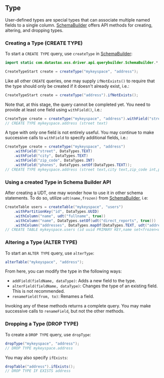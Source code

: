 ## Type

User-defined types are special types that can associate multiple named fields to a single column. 
[SchemaBuilder] offers API methods for creating, altering, and dropping types.

### Creating a Type (CREATE TYPE)

To start a `CREATE TYPE` query, use `createType` in [SchemaBuilder]:

```java
import static com.datastax.oss.driver.api.querybuilder.SchemaBuilder.*;

CreateTypeStart create = createType("mykeyspace", "address");
```

Like all other `CREATE` queries, one may supply `ifNotExists()` to require that the type should only
be created if it doesn't already exist, i.e.:

```java
CreateTypeStart create = createType("address").ifNotExists();
```

Note that, at this stage, the query cannot be completed yet.  You need to provide at least one field
using `withField()`, i.e.:

```java
CreateType create = createType("mykeyspace", "address").withField("street", DataTypes.TEXT);
// CREATE TYPE mykeyspace.address (street text)
```

A type with only one field is not entirely useful.  You may continue to make successive calls to
`withField` to specify additional fields, i.e.:

```java
CreateType create = createType("mykeyspace", "address")
    .withField("street", DataTypes.TEXT)
    .withField("city", DataTypes.TEXT)
    .withField("zip_code", DataTypes.INT)
    .withField("phones", DataTypes.setOf(DataTypes.TEXT));
// CREATE TYPE mykeyspace.address (street text,city text,zip_code int,phones set<text>)
```

### Using a created Type in Schema Builder API

After creating a UDT, one may wonder how to use it in other schema statements.  To do so, utilize
`udt(name,frozen)` from [SchemaBuilder], i.e:

```java
CreateTable users = createTable("mykeyspace", "users")
    .withPartitionKey("id", DataTypes.UUID)
    .withColumn("name", udt("fullname", true))
    .withColumn("name", DataTypes.setOf(udt("direct_reports", true)))
    .withColumn("addresses", DataTypes.mapOf(DataTypes.TEXT, udt("address", true)));
// CREATE TABLE mykeyspace.users (id uuid PRIMARY KEY,name set<frozen<direct_reports>>,addresses map<text, frozen<address>>)
```

### Altering a Type (ALTER TYPE)

To start an `ALTER TYPE` query, use `alterType`:

```java
alterTable("mykeyspace", "address");
```

From here, you can modify the type in the following ways:

* `addField(fieldName, dataType)`: Adds a new field to the type.
* `alterField(fieldName, dataType)`: Changes the type of an existing field.  This is not
  recommended.
* `renameField(from, to)`: Renames a field.

Invoking any of these methods returns a complete query.  You may make successive calls to
`renameField`, but not the other methods.

### Dropping a Type (DROP TYPE)

To create a `DROP TYPE` query, use `dropType`:

```java
dropType("mykeyspace", "address");
// DROP TYPE mykeyspace.address
```

You may also specify `ifExists`:

```java
dropTable("address").ifExists();
// DROP TYPE IF EXISTS address
```

[SchemaBuilder]: https://docs.datastax.com/en/drivers/java/4.5/com/datastax/oss/driver/api/querybuilder/SchemaBuilder.html
